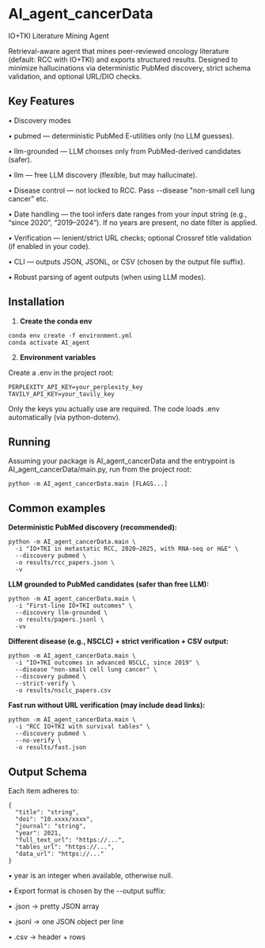 # AI_agent_cancerData
IO+TKI Literature Mining Agent

Retrieval-aware agent that mines peer-reviewed oncology literature (default: RCC with IO+TKI) and exports structured results.
Designed to minimize hallucinations via deterministic PubMed discovery, strict schema validation, and optional URL/DIO checks.

## Key Features

• Discovery modes

  • pubmed — deterministic PubMed E-utilities only (no LLM guesses).

  • llm-grounded — LLM chooses only from PubMed-derived candidates (safer).

  • llm — free LLM discovery (flexible, but may hallucinate).

• Disease control — not locked to RCC. Pass --disease "non-small cell lung cancer" etc.

• Date handling — the tool infers date ranges from your input string (e.g., “since 2020”, “2019–2024”). If no years are present, no date filter is applied.

• Verification — lenient/strict URL checks; optional Crossref title validation (if enabled in your code).

• CLI — outputs JSON, JSONL, or CSV (chosen by the output file suffix).

• Robust parsing of agent outputs (when using LLM modes).

## Installation

1) **Create the conda env**

```
conda env create -f environment.yml
conda activate AI_agent
```
2) **Environment variables**

Create a .env in the project root:
```
PERPLEXITY_API_KEY=your_perplexity_key
TAVILY_API_KEY=your_tavily_key
```
Only the keys you actually use are required. The code loads .env automatically (via python-dotenv).

## Running

Assuming your package is AI_agent_cancerData and the entrypoint is AI_agent_cancerData/main.py, run from the project root:

```
python -m AI_agent_cancerData.main [FLAGS...]
```

## Common examples

**Deterministic PubMed discovery (recommended):**

```
python -m AI_agent_cancerData.main \
  -i "IO+TKI in metastatic RCC, 2020–2025, with RNA-seq or H&E" \
  --discovery pubmed \
  -o results/rcc_papers.json \
  -v
```

**LLM grounded to PubMed candidates (safer than free LLM):**

```
python -m AI_agent_cancerData.main \
  -i "First-line IO+TKI outcomes" \
  --discovery llm-grounded \
  -o results/papers.jsonl \
  -vv
```

**Different disease (e.g., NSCLC) + strict verification + CSV output:**

```
python -m AI_agent_cancerData.main \
  -i "IO+TKI outcomes in advanced NSCLC, since 2019" \
  --disease "non-small cell lung cancer" \
  --discovery pubmed \
  --strict-verify \
  -o results/nsclc_papers.csv
```

**Fast run without URL verification (may include dead links):**

```
python -m AI_agent_cancerData.main \
  -i "RCC IO+TKI with survival tables" \
  --discovery pubmed \
  --no-verify \
  -o results/fast.json
```

## Output Schema

Each item adheres to:

```
{
  "title": "string",
  "doi": "10.xxxx/xxxx",
  "journal": "string",
  "year": 2021,
  "full_text_url": "https://...",
  "tables_url": "https://...",
  "data_url": "https://..."
}
```

•  year is an integer when available, otherwise null.

•  Export format is chosen by the --output suffix:

  • .json → pretty JSON array

  • .jsonl → one JSON object per line

  • .csv → header + rows